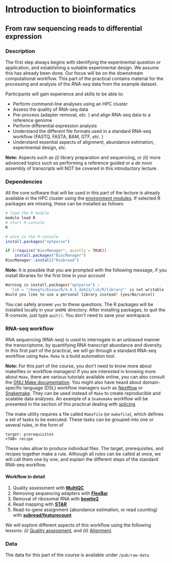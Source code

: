 # Introduction to bioinformatics

## From raw sequencing reads to differential expression

### Description

The first step always begins with identifying the experimental question or application, and establishing a suitable experimental design. We assume this has already been done. Our focus will be on the downstream computational workflow. This part of the practical contains material for the processing and analysis of the *RNA-seq* data from the example dataset.

Participants will gain experience and skills to be able to:

* Perform command-line analyses using an HPC cluster
* Assess the quality of RNA-seq data
* Pre-process (adapter removal, *etc.* ) and align RNA-seq data to a reference genome
* Perform differential expression analysis
* Understand the different file formats used in a standard RNA-seq workflow (FASTQ, FASTA, BAM, GTF, *etc.* )
* Understand essential aspects of alignment, abundance estimation, experimental design, *etc.*

**Note:** Aspects such as *(i)* library preparation and sequencing, or *(ii)* more advanced topics such as performing a reference guided or a *de novo* assembly of transcripts will NOT be covered in this introductory lecture.

### Dependencies

All the core software that will be used in this part of the lecture is already available in the HPC cluster using the [environment modules](http://modules.sourceforge.net/). If selected R packages are missing, these can be installed as follows:

```bash
# load the R module
module load R
# start R-console
R
```

```R
# once in the R-console
install.packages("optparse")

if (!require("BiocManager", quietly = TRUE))
    install.packages("BiocManager")
BiocManager::install("Rsubread")
```

**Note:** It is possible that you are prompted with the following message, if you install libraries for the first time in your account

```bash
Warning in install.packages("optparse") :
  'lib = "/beegfs/biosw/R/4.4.1_deb12/lib/R/library"' is not writable
Would you like to use a personal library instead? (yes/No/cancel) 
```

You can safely answer `yes` to these questions. The R packages will be installed locally in your `$HOME` directory.
After installing packages, to quit the R-console, just type `quit()`. You don't need to save your workspace.


### RNA-seq workflow

RNA sequencing (RNA-seq) is used to interrogate in an unbiased manner the transcriptome, by quantifying RNA transcript abundance and diversity.
In this first part of the practical, we will go through a standard RNA-seq workflow using `Make`. `Make` is a build automation tool. 

**Note:** For this part of the course, you don't need to know more about makefiles or workflow managers! If you are interested in knowing more about `Make`, there are various tutorials available online, you can also consult the [GNU Make documentation](https://www.gnu.org/software/make/manual). You might also have heard about domain-specific language (DSL) workflow managers such as [Nextflow](https://www.nextflow.io) or [Snakemake](https://snakemake.readthedocs.io/en/stable). They can be used instead of `Make` to create reproducible and scalable data analyses. An example of a `Snakemake` workflow will be presented in the section of this practical dealing with [splicing](Splicing/README.md)

The make utility requires a file called `Makefile` (or `makefile`), which defines a set of tasks to be executed. These tasks can be grouped into one or several rules, in the form of

```
target: prerequisites
<TAB> recipe
```

These rules allow to produce individual files. The target, prerequisites, and recipes together make a rule. Although all rules can be called at once, we will call them one by one, and explain the different steps of the standard RNA-seq workflow.

#### Workflow in detail

1. Quality assessment with [**MultiQC**](https://multiqc.info/)
2. Removing sequencing adapters with [**FlexBar**](https://github.com/seqan/flexbar)
3. Removal of ribosomal RNA with  [**bowtie2**](https://github.com/BenLangmead/bowtie2)
4. Read mapping with  [**STAR**](https://github.com/alexdobin/STAR)
5. Read-to-gene assignment (abundance estimation, or read counting) with [**subread/featurecount**](http://subread.sourceforge.net/)

We will explore different aspects of this workflow using the following lessons: *(i)* [Quality assessment](lessons/quality_assessment.md), and *(ii)* [Alignment](lessons/alignment.md).


### Data

The data for this part of the course is available under `/pub/raw-data`.

